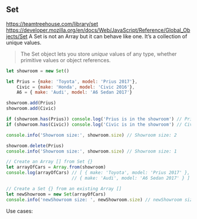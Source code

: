 ## Set
https://teamtreehouse.com/library/set
https://developer.mozilla.org/en/docs/Web/JavaScript/Reference/Global_Objects/Set
A Set is not an Array but it can behave like one. It’s a collection of unique values.

> The Set object lets you store _unique_ values of any type, whether primitive values or object references.

```javascript
let showroom = new Set()

let Prius = {make: 'Toyota', model: 'Prius 2017'},
    Civic = {make: 'Honda', model: 'Civic 2016'},
    A6 = { make: 'Audi', model: 'A6 Sedan 2017'}

showroom.add(Prius)
showroom.add(Civic)

if (showroom.has(Prius)) console.log('Prius is in the showroom') // Prius is in the showroom
if (showroom.has(Civic)) console.log('Civic is in the showroom') // Civic is in the showroom

console.info('Showroom size:', showroom.size) // Showroom size: 2

showroom.delete(Prius)
console.info('Showroom size:', showroom.size) // Showroom size: 1

// Create an Array [] from Set {}
let arrayOfCars = Array.from(showroom)
console.log(arrayOfCars) // [ { make: 'Toyota', model: 'Prius 2017' },                                           
                         // { make: 'Audi', model: 'A6 Sedan 2017' } ]   

// Create a Set {} from an existing Array []
let newShowroom = new Set(arrayOfCars)
console.info('newShowroom size: ', newShowroom.size) // newShowroom size: 2
```
Use cases: 